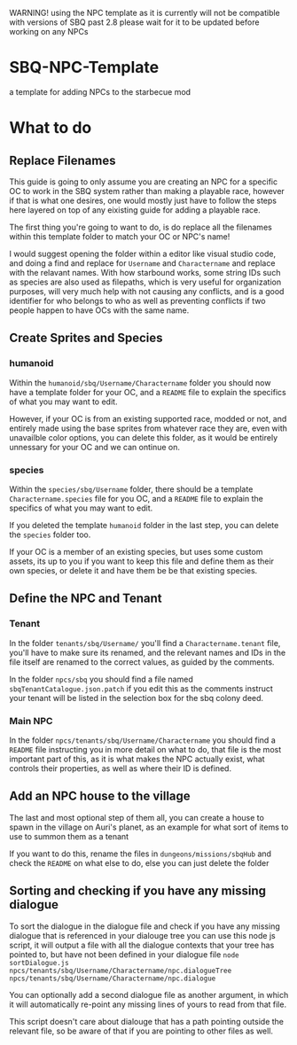WARNING! using the NPC template as it is currently will not be compatible with versions of SBQ past 2.8 please wait for it to be updated before working on any NPCs


# SBQ-NPC-Template
a template for adding NPCs to the starbecue mod

# What to do

## Replace Filenames

This guide is going to only assume you are creating an NPC for a specific OC to work in the SBQ system rather than making a playable race, however if that is what one desires, one would mostly just have to follow the steps here layered on top of any eixisting guide for adding a playable race.

The first thing you're going to want to do, is do replace all the filenames within this template folder to match your OC or NPC's name!

I would suggest opening the folder within a editor like visual studio code, and doing a find and replace for `Username` and `Charactername` and replace with the relavant names. With how starbound works, some string IDs such as species are also used as filepaths, which is very useful for organization purposes, will very much help with not causing any conflicts, and is a good identifier for who belongs to who as well as preventing conflicts if two people happen to have OCs with the same name.

## Create Sprites and Species

### humanoid

Within the `humanoid/sbq/Username/Charactername` folder you should now have a template folder for your OC, and a `README` file to explain the specifics of what you may want to edit.

However, if your OC is from an existing supported race, modded or not, and entirely made using the base sprites from whatever race they are, even with unavailble color options, you can delete this folder, as it would be entirely unnessary for your OC and we can ontinue on.

### species

Within the `species/sbq/Username` folder, there should be a template `Charactername.species` file for you OC, and a `README` file to explain the specifics of what you may want to edit.

If you deleted the template `humanoid` folder in the last step, you can delete the `species` folder too.

If your OC is a member of an existing species, but uses some custom assets, its up to you if you want to keep this file and define them as their own species, or delete it and have them be be that existing species.

## Define the NPC and Tenant

### Tenant

In the folder `tenants/sbq/Username/` you'll find a `Charactername.tenant` file, you'll have to make sure its renamed, and the relevant names and IDs in the file itself are renamed to the correct values, as guided by the comments.

In the folder `npcs/sbq` you should find a file named `sbqTenantCatalogue.json.patch` if you edit this as the comments instruct your tenant will be listed in the selection box for the sbq colony deed.

### Main NPC

In the folder `npcs/tenants/sbq/Username/Charactername` you should find a `README` file instructing you in more detail on what to do, that file is the most important part of this, as it is what makes the NPC actually exist, what controls their properties, as well as where their ID is defined.

## Add an NPC house to the village

The last and most optional step of them all, you can create a house to spawn in the village on Auri's planet, as an example for what sort of items to use to summon them as a tenant

If you want to do this, rename the files in `dungeons/missions/sbqHub` and check the `README` on what else to do, else you can just delete the folder

## Sorting and checking if you have any missing dialogue

To sort the dialogue in the dialogue file and check if you have any missing dialogue that is referenced in your dialouge tree you can use this node js script, it will output a file with all the dialogue contexts that your tree has pointed to, but have not been defined in your dialogue file
`node sortDialogue.js npcs/tenants/sbq/Username/Charactername/npc.dialogueTree npcs/tenants/sbq/Username/Charactername/npc.dialogue`

You can optionally add a second dialogue file as another argument, in which it will automatically re-point any missing lines of yours to read from that file.

This script doesn't care about dialouge that has a path pointing outside the relevant file, so be aware of that if you are pointing to other files as well.
